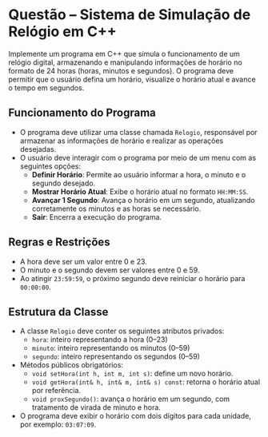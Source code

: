 # Questão – Sistema de Simulação de Relógio em C++

Implemente um programa em C++ que simula o funcionamento de um relógio digital, armazenando e manipulando informações de horário no formato de 24 horas (horas, minutos e segundos). O programa deve permitir que o usuário defina um horário, visualize o horário atual e avance o tempo em segundos.

## Funcionamento do Programa

- O programa deve utilizar uma classe chamada `Relogio`, responsável por armazenar as informações de horário e realizar as operações desejadas.
- O usuário deve interagir com o programa por meio de um menu com as seguintes opções:
    - **Definir Horário**: Permite ao usuário informar a hora, o minuto e o segundo desejado.
    - **Mostrar Horário Atual**: Exibe o horário atual no formato `HH:MM:SS`.
    - **Avançar 1 Segundo**: Avança o horário em um segundo, atualizando corretamente os minutos e as horas se necessário.
    - **Sair**: Encerra a execução do programa.

## Regras e Restrições

- A hora deve ser um valor entre 0 e 23.
- O minuto e o segundo devem ser valores entre 0 e 59.
- Ao atingir `23:59:59`, o próximo segundo deve reiniciar o horário para `00:00:00`.

## Estrutura da Classe

- A classe `Relogio` deve conter os seguintes atributos privados:
    - `hora`: inteiro representando a hora (0–23)
    - `minuto`: inteiro representando os minutos (0–59)
    - `segundo`: inteiro representando os segundos (0–59)
- Métodos públicos obrigatórios:
    - `void setHora(int h, int m, int s)`: define um novo horário.
    - `void getHora(int& h, int& m, int& s) const`: retorna o horário atual por referência.
    - `void proxSegundo()`: avança o horário em um segundo, com tratamento de virada de minuto e hora.
- O programa deve exibir o horário com dois dígitos para cada unidade, por exemplo: `03:07:09`.

